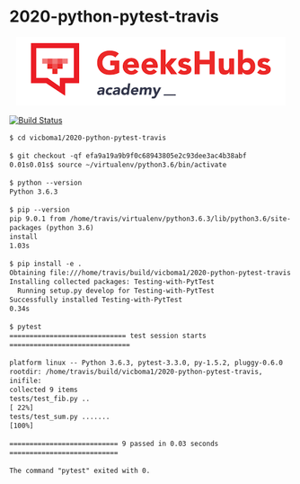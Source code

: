 # 2020-python-pytest-travis

<p align="center">
    <img src="https://github.com/GeeksHubsAcademy/2020-geekshubs-media/blob/master/image/logo.png" >	
</p>

[![Build Status](https://travis-ci.com/geekshubs/2020-python-pytest-travis.svg?branch=master)](https://travis-ci.com/geekshubs/2020-python-pytest-travis)
```
$ cd vicboma1/2020-python-pytest-travis

$ git checkout -qf efa9a19a9b9f0c68943805e2c93dee3ac4b38abf
0.01s0.01s$ source ~/virtualenv/python3.6/bin/activate

$ python --version
Python 3.6.3

$ pip --version
pip 9.0.1 from /home/travis/virtualenv/python3.6.3/lib/python3.6/site-packages (python 3.6)
install
1.03s

$ pip install -e .
Obtaining file:///home/travis/build/vicboma1/2020-python-pytest-travis
Installing collected packages: Testing-with-PytTest
  Running setup.py develop for Testing-with-PytTest
Successfully installed Testing-with-PytTest
0.34s

$ pytest
============================= test session starts ==============================

platform linux -- Python 3.6.3, pytest-3.3.0, py-1.5.2, pluggy-0.6.0
rootdir: /home/travis/build/vicboma1/2020-python-pytest-travis, inifile:
collected 9 items                                                              
tests/test_fib.py ..                                                     [ 22%]
tests/test_sum.py .......                                                [100%]

=========================== 9 passed in 0.03 seconds ===========================

The command "pytest" exited with 0.
```
